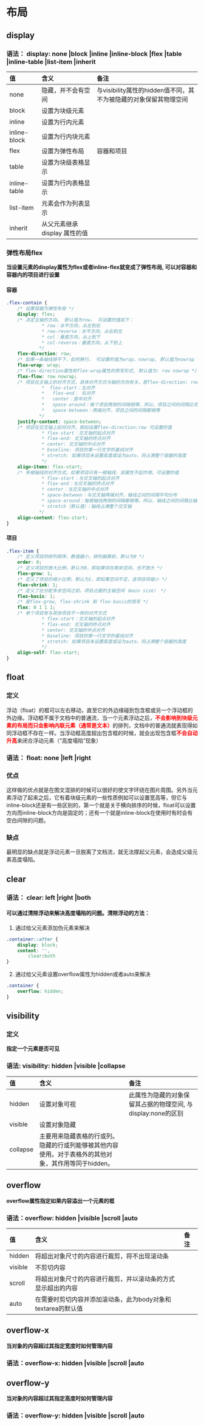 # 布局

## display

### 语法： display: none |block |inline |inline-block |flex |table |inline-table |list-item |inherit

|值|含义|备注
|:---------|:---------|:---------
|none|隐藏，并不会有空间|与visibility属性的hidden值不同，其不为被隐藏的对象保留其物理空间
|block|设置为块级元素|
|inline|设置为行内元素|
|inline-block|设置为行内块元素|
|flex|设置为弹性布局|容器和项目
|table|设置为块级表格显示|
|inline-table|设置为行内表格显示|
|list-item|元素会作为列表显示|
|inherit|从父元素继承 display 属性的值|

### 弹性布局flex

**当设置元素的display属性为flex或者inline-flex就变成了弹性布局, 可以对容器和容器内的项目进行设置**

#### 容器

``` css
.flex-contain {
    /* 设置容器为弹性布局 */
    display: flex;
    /* 决定主轴的方向。 默认值为row， 可设置的值如下：
             * row：水平方向，从左到右
             * row-reverse：水平方向，从右到左
             * col：垂直方向，从上到下
             * col-reverse：垂直方向，从下到上
            */
    flex-direction: row;
    /* 如果一条轴线排不下，如何换行。 可设置的值为wrap、nowrap, 默认值为nowrap */
    flex-wrap: wrap;
    /* flex-direction属性和flex-wrap属性的简写形式, 默认值为: row nowrap */
    flex-flow: row nowrap;
    /* 项目在主轴上的对齐方式，具体对齐方式与轴的方向有关。若flex-direction: row, 那么可设置的值： 
             *  flex-start：左对齐
             *   flex-end： 右对齐
             *   center：居中对齐
             *   space-around：每个项目两侧的间隔相等。所以，项目之间的间隔比项目与边框的间隔大一倍
             *   space-between：两端对齐，项目之间的间隔都相等
            */
    justify-content: space-between;
    /* 项目在交叉轴上如何对齐。假如设置flex-direction:row 可设置的值
             * flex-start：交叉轴的起点对齐
             * flex-end: 交叉轴的终点对齐
             * center: 交叉轴的中点对齐
             * baseline: 项目的第一行文字的基线对齐
             * stretch: 如果项目未设置高度或设为auto，将占满整个容器的高度
             */
    align-items: flex-start;
    /* 多根轴线的对齐方式。如果项目只有一根轴线，该属性不起作用。可设置的值
             * flex-start：与交叉轴的起点对齐
             * flex-end：与交叉轴的终点对齐
             * center：与交叉轴的中点对齐
             * space-between：与交叉轴两端对齐，轴线之间的间隔平均分布
             * space-around：每根轴线两侧的间隔都相等。所以，轴线之间的间隔比轴线与边框的间隔大一倍
             * stretch（默认值）：轴线占满整个交叉轴
            */
    align-content: flex-start;
}
```

#### 项目

``` css
.flex-item {
    /* 定义项目的排列顺序。数值越小，排列越靠前，默认为0 */
    order: 0;
    /* 定义项目的放大比例，默认为0，即如果存在剩余空间，也不放大 */
    flex-grow: 1;
    /* 定义了项目的缩小比例，默认为1，即如果空间不足，该项目将缩小 */
    flex-shrink: 1;
    /* 定义了在分配多余空间之前，项目占据的主轴空间（main size） */
    flex-basis: 1;
    /* 是flex-grow, flex-shrink 和 flex-basis的简写 */
    flex: 0 1 1 1;
    /* 单个项目有与其他项目不一样的对齐方式
             * flex-start：交叉轴的起点对齐
             * flex-end: 交叉轴的终点对齐
             * center: 交叉轴的中点对齐
             * baseline: 项目的第一行文字的基线对齐
             * stretch: 如果项目未设置高度或设为auto，将占满整个容器的高度
             */
    align-self: flex-start;
}
```

## float

### 定义

  浮动（float）的框可以左右移动，直至它的外边缘碰到包含框或另一个浮动框的外边缘。浮动框不属于文档中的普通流，当一个元素浮动之后，<font color=Red>**不会影响到块级元素的布局而只会影响内联元素（通常是文本）**</font>的排列，文档中的普通流就表现得如同浮动框不存在一样。当浮动框高度超出包含框的时候，就会出现包含框<font color=Red>**不会自动升高**</font>来闭合浮动元素（“高度塌陷”现象）

### 语法： float: none |left |right

### 优点

这样做的优点就是在图文混排的时候可以很好的使文字环绕在图片周围。另外当元素浮动了起来之后，它有着块级元素的一些性质例如可以设置宽高等，但它与inline-block还是有一些区别的，第一个就是关于横向排序的时候，float可以设置方向而inline-block方向是固定的；还有一个就是inline-block在使用时有时会有空白间隙的问题。

### 缺点

最明显的缺点就是浮动元素一旦脱离了文档流，就无法撑起父元素，会造成父级元素高度塌陷。

## clear

### 语法： clear: left |right |both

#### 可以通过清除浮动来解决高度塌陷的问题。清除浮动的方法：

1. 通过给父元素添加伪元素来解决

``` css
.container::after {
    display: block;
    content: '',
        clear:both
}
```

2. 通过给父元素设置overflow属性为hidden或者auto来解决

``` css
.container {
    overflow: hidden;
}
```

## visibility

### 定义

**指定一个元素是否可见**

### 语法: visibility: hidden |visible |collapse

|值|含义|备注
|:---------|:---------|:---------
|hidden|设置对象可视|此属性为隐藏的对象保留其占据的物理空间, 与display:none的区别
|visible|设置对象隐藏|
|collapse|主要用来隐藏表格的行或列。隐藏的行或列能够被其他内容使用。对于表格外的其他对象，其作用等同于hidden。|

## overflow

**overflow属性指定如果内容溢出一个元素的框**

### 语法：overflow: hidden |visible |scroll |auto 

|值|含义|备注
|:---------|:---------|:---------
|hidden|将超出对象尺寸的内容进行裁剪，将不出现滚动条|
|visible|不剪切内容|
|scroll|将超出对象尺寸的内容进行裁剪，并以滚动条的方式显示超出的内容|
|auto|在需要时剪切内容并添加滚动条，此为body对象和textarea的默认值|

## overflow-x

**当对象的内容超过其指定宽度时如何管理内容**

### 语法：overflow-x: hidden |visible |scroll |auto 

## overflow-y

**当对象的内容超过其指定高度时如何管理内容**

### 语法：overflow-y: hidden |visible |scroll |auto 
